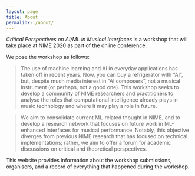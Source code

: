 ```yaml
---
layout: page
title: About
permalink: /about/
---
```


_Critical Perspectives on AI/ML in Musical Interfaces_ is a workshop that will take place at NIME 2020 as part of the online conference.

We pose the workshop as follows:

> The use of machine learning and AI in everyday applications has taken off in recent years. Now, you can buy a refrigerator with “AI”, but, despite much media interest in “AI composers”, not a musical instrument (or perhaps, not a good one). This workshop seeks to develop a community of NIME researchers and practitioners to analyse the roles that computational intelligence already plays in music technology and where it may play a role in future. 

> We aim to consolidate current ML-related thought in NIME, and to develop a research network that focuses on future work in ML-enhanced interfaces for musical performance. Notably, this objective diverges from previous NIME research that has focused on technical implementations; rather, we aim to offer a forum for academic discussions on critical and theoretical perspectives.

This website provides information about the workshop submissions, organisers, and a record of everything that happened during the workshop.
